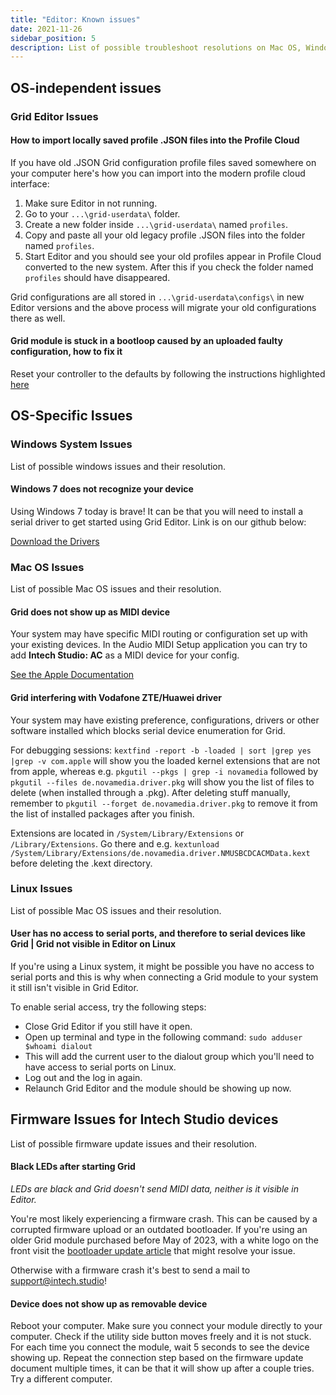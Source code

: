 ```yaml
---
title: "Editor: Known issues"
date: 2021-11-26
sidebar_position: 5
description: List of possible troubleshoot resolutions on Mac OS, Windows and Linux.
---
```



## OS-independent issues

### Grid Editor Issues

#### How to import locally saved profile .JSON files into the Profile Cloud

If you have old .JSON Grid configuration profile files saved somewhere on your computer here's how you can import into the modern profile cloud interface:

1. Make sure Editor in not running.
2. Go to your `...\grid-userdata\` folder.
3. Create a new folder inside `...\grid-userdata\` named `profiles`.
4. Copy and paste all your old legacy profile .JSON files into the folder named `profiles`.
5. Start Editor and you should see your old profiles appear in Profile Cloud converted to the new system. After this if you check the folder named `profiles` should have disappeared.

Grid configurations are all stored in `...\grid-userdata\configs\` in new Editor versions and the above process will migrate your old configurations there as well.

#### Grid module is stuck in a bootloop caused by an uploaded faulty configuration, how to fix it

Reset your controller to the defaults by following the instructions highlighted [here](/docs/guides/troubleshooting/factory-reset.md)

## OS-Specific Issues


### Windows System Issues

List of possible windows issues and their resolution.

#### Windows 7 does not recognize your device
Using Windows 7 today is brave! It can be that you will need to install a serial driver to get started using Grid Editor. Link is on our github below:

[Download the Drivers](https://github.com/intechstudio/grid-fw/tree/master/Drivers/intech)

### Mac OS Issues

List of possible Mac OS issues and their resolution.

#### Grid does not show up as MIDI device

Your system may have specific MIDI routing or configuration set up with your existing devices. In the Audio MIDI Setup application you can try to add **Intech Studio: AC** as a MIDI device for your config.

[See the Apple Documentation](https://support.apple.com/guide/audio-midi-setup/set-up-midi-devices-ams875bae1e0/mac)

#### Grid interfering with Vodafone ZTE/Huawei driver

Your system may have existing preference, configurations, drivers or other software installed which blocks serial device enumeration for Grid.

For debugging sessions:
`kextfind -report -b -loaded | sort |grep yes |grep -v com.apple` will show you the loaded kernel extensions that are not from apple, whereas e.g. `pkgutil --pkgs | grep -i novamedia` followed by `pkgutil --files de.novamedia.driver.pkg` will show you the list of files to delete (when installed through a .pkg). After deleting stuff manually, remember to `pkgutil --forget de.novamedia.driver.pkg` to remove it from the list of installed packages after you finish.

Extensions are located in `/System/Library/Extensions` or `/Library/Extensions`. Go there and e.g. `kextunload /System/Library/Extensions/de.novamedia.driver.NMUSBCDCACMData.kext` before deleting the .kext directory.

### Linux Issues

List of possible Mac OS issues and their resolution.

#### User has no access to serial ports, and therefore to serial devices like Grid | Grid not visible in Editor on Linux

If you're using a Linux system, it might be possible you have no access to serial ports and this is why when connecting a Grid module to your system it still isn't visible in Grid Editor.

To enable serial access, try the following steps:

- Close Grid Editor if you still have it open.
- Open up terminal and type in the following command: `sudo adduser $whoami dialout` 
- This will add the current user to the dialout group which you'll need to have access to serial ports on Linux.
- Log out and the log in again.
- Relaunch Grid Editor and the module should be showing up now.


## Firmware Issues for Intech Studio devices

List of possible firmware update issues and their resolution.

#### Black LEDs after starting Grid

*LEDs are black and Grid doesn't send MIDI data, neither is it visible in Editor.*

You're most likely experiencing a firmware crash. This can be caused by a corrupted firmware upload or an outdated bootloader.
If you're using an older Grid module purchased before May of 2023, with a white logo on the front visit the [bootloader update article](/docs/guides/troubleshooting/bootloader.md) that might resolve your issue.

Otherwise with a firmware crash it's best to send a mail to support@intech.studio!


#### Device does not show up as removable device

Reboot your computer. Make sure you connect your module directly to your computer. Check if the utility side button moves freely and it is not stuck. For each time you connect the module, wait 5 seconds to see the device showing up. Repeat the connection step based on the firmware update document multiple times, it can be that it will show up after a couple tries. Try a different computer.
